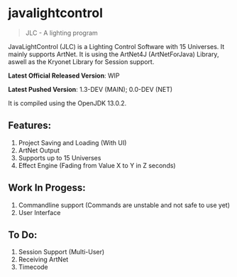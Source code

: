 # javalightcontrol

>JLC - A lighting program

JavaLightControl (JLC) is a Lighting Control Software with 15 Universes. It mainly supports ArtNet. 
It is using the ArtNet4J (ArtNetForJava) Library, aswell as the Kryonet Library for Session support.

**Latest Official Released Version**: WIP

**Latest Pushed Version**: 1.3-DEV (MAIN); 0.0-DEV (NET)

It is compiled using the OpenJDK 13.0.2. 

## Features:

1. Project Saving and Loading (With UI)
2. ArtNet Output
3. Supports up to 15 Universes
4. Effect Engine (Fading from Value X to Y in Z seconds)

## Work In Progess:

1. Commandline support (Commands are unstable and not safe to use yet)
2. User Interface

## To Do:

1. Session Support (Multi-User)
2. Receiving ArtNet
3. Timecode
